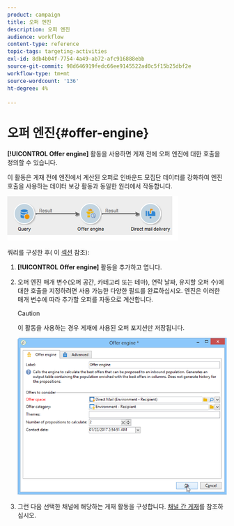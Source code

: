 ```yaml
---
product: campaign
title: 오퍼 엔진
description: 오퍼 엔진
audience: workflow
content-type: reference
topic-tags: targeting-activities
exl-id: 8db4b04f-7754-4a49-ab72-afc916888ebb
source-git-commit: 98d646919fedc66ee9145522ad0c5f15b25dbf2e
workflow-type: tm+mt
source-wordcount: '136'
ht-degree: 4%

---
```


# 오퍼 엔진{#offer-engine}

**[!UICONTROL Offer engine]** 활동을 사용하면 게재 전에 오퍼 엔진에 대한 호출을 정의할 수 있습니다.

이 활동은 게재 전에 엔진에서 계산된 오퍼로 인바운드 모집단 데이터를 강화하여 엔진 호출을 사용하는 데이터 보강 활동과 동일한 원리에서 작동합니다.

![](assets/int_offerengine_activity2.png)

쿼리를 구성한 후( 이 [섹션](../../workflow/using/query.md) 참조):

1. **[!UICONTROL Offer engine]** 활동을 추가하고 엽니다.
1. 오퍼 엔진 매개 변수(오퍼 공간, 카테고리 또는 테마), 연락 날짜, 유지할 오퍼 수)에 대한 호출을 지정하려면 사용 가능한 다양한 필드를 완료하십시오. 엔진은 이러한 매개 변수에 따라 추가할 오퍼를 자동으로 계산합니다.

   >[!CAUTION]
   >
   >이 활동을 사용하는 경우 게재에 사용된 오퍼 포지션만 저장됩니다.

   ![](assets/int_offerengine_activity1.png)

1. 그런 다음 선택한 채널에 해당하는 게재 활동을 구성합니다. [채널 간 게재](../../workflow/using/cross-channel-deliveries.md)를 참조하십시오.
